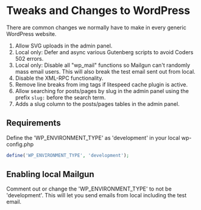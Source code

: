 # Tweaks and Changes to WordPress

There are common changes we normally have to make in every generic WordPress website.

1. Allow SVG uploads in the admin panel.
2. Local only: Defer and async various Gutenberg scripts to avoid Coders 502 errors.
3. Local only: Disable all "wp_mail" functions so Mailgun can't randomly mass email users. This will also break the test
email sent out from local.
4. Disable the XML-RPC functionality.
5. Remove line breaks from img tags if litespeed cache plugin is active.
6. Allow searching for posts/pages by slug in the admin panel using the prefix `slug:` before the search term.
7. Adds a slug column to the posts/pages tables in the admin panel.

## Requirements

Define the 'WP_ENVIRONMENT_TYPE' as 'development' in your local wp-config.php

```php
define('WP_ENVIRONMENT_TYPE', 'development');
```

## Enabling local Mailgun 

Comment out or change the 'WP_ENVIRONMENT_TYPE' to not be 'development'. This will let you send emails from local including
the test email.